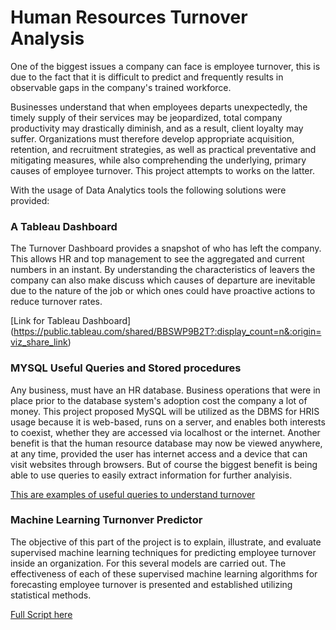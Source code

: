 # Human Resources Turnover Analysis

One of the biggest issues a company can face is employee turnover, this is due to the fact that it is difficult to predict and frequently results in observable gaps in the company's trained workforce.

Businesses understand that when employees departs unexpectedly, the timely supply of their services may be jeopardized, total company productivity may drastically diminish, and as a result, client loyalty may suffer. Organizations must therefore develop appropriate acquisition, retention, and recruitment strategies, as well as practical preventative and mitigating measures, while also comprehending the underlying, primary causes of employee turnover. This project attempts to works on the latter.

With the usage of Data Analytics tools the following solutions were provided:

### A Tableau Dashboard


The Turnover Dashboard provides a snapshot of who has left the company. This allows HR and top management to see the aggregated and current numbers in an instant. By understanding the characteristics of leavers the company can also make discuss which causes of departure are inevitable due to the nature of the job or which ones could have proactive actions to reduce turnover rates.

[Link for Tableau Dashboard] (https://public.tableau.com/shared/BBSWP9B2T?:display_count=n&:origin=viz_share_link)

### MYSQL Useful Queries and Stored procedures


Any business, must have an HR database. Business operations that were in place prior to the database system's adoption cost the company a lot of money. This project proposed MySQL will be utilized as the DBMS for HRIS usage because it is web-based, runs on a server, and enables both interests to coexist, whether they are accessed via localhost or the internet. Another benefit is that the human resource database may now be viewed anywhere, at any time, provided the user has internet access and a device that can visit websites through browsers. But of course the biggest benefit is being able to use queries to easily extract information for further analyisis.

[This are examples of useful queries to understand turnover](https://github.com/mbastcast/HRTurnoverProject/blob/main/peopleanalytics.sql)

### Machine Learning Turnonver Predictor


The objective of this part of the project is to explain, illustrate, and evaluate supervised machine learning techniques for predicting employee turnover inside an organization. For this several models are carried out. The effectiveness of each of these supervised machine learning algorithms for forecasting employee turnover is presented and established utilizing statistical methods. 


[Full Script here](https://github.com/mbastcast/HRTurnoverProject/blob/main/FINAL%20People%20Analytics_Satisfaction.ipynb)
